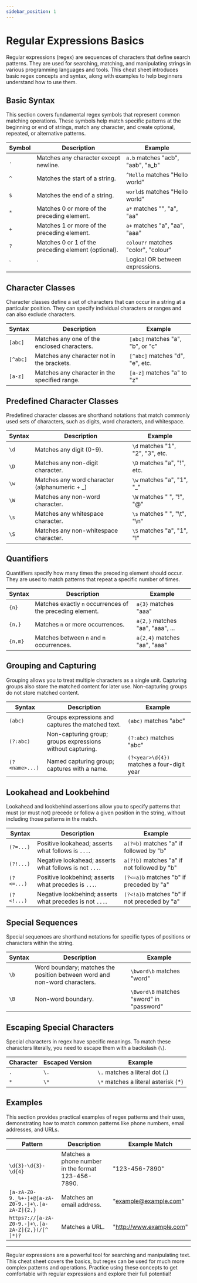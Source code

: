 ```yaml
---
sidebar_position: 1
---
```


# Regular Expressions Basics

Regular expressions (regex) are sequences of characters that define search patterns. They are used for searching, matching, and manipulating strings in various programming languages and tools. This cheat sheet introduces basic regex concepts and syntax, along with examples to help beginners understand how to use them.

## Basic Syntax

This section covers fundamental regex symbols that represent common matching operations. These symbols help match specific patterns at the beginning or end of strings, match any character, and create optional, repeated, or alternative patterns.

| Symbol | Description                                                  | Example                                |
|--------|--------------------------------------------------------------|----------------------------------------|
| `.`    | Matches any character except newline.                        | `a.b` matches "acb", "aab", "a_b"      |
| `^`    | Matches the start of a string.                               | `^Hello` matches "Hello world"         |
| `$`    | Matches the end of a string.                                 | `world$` matches "Hello world"         |
| `*`    | Matches 0 or more of the preceding element.                  | `a*` matches "", "a", "aa"             |
| `+`    | Matches 1 or more of the preceding element.                  | `a+` matches "a", "aa", "aaa"          |
| `?`    | Matches 0 or 1 of the preceding element (optional).          | `colou?r` matches "color", "colour"    |
| `|`    | Logical OR between expressions.                              | `cat\|dog` matches "cat" or "dog"      |

## Character Classes

Character classes define a set of characters that can occur in a string at a particular position. They can specify individual characters or ranges and can also exclude characters.

| Syntax    | Description                                      | Example                          |
|-----------|--------------------------------------------------|----------------------------------|
| `[abc]`   | Matches any one of the enclosed characters.      | `[abc]` matches "a", "b", or "c" |
| `[^abc]`  | Matches any character not in the brackets.       | `[^abc]` matches "d", "e", etc.  |
| `[a-z]`   | Matches any character in the specified range.    | `[a-z]` matches "a" to "z"       |

## Predefined Character Classes

Predefined character classes are shorthand notations that match commonly used sets of characters, such as digits, word characters, and whitespace.

| Syntax | Description                                  | Example                         |
|--------|----------------------------------------------|---------------------------------|
| `\d`   | Matches any digit (0-9).                     | `\d` matches "1", "2", "3", etc.|
| `\D`   | Matches any non-digit character.             | `\D` matches "a", "!", etc.     |
| `\w`   | Matches any word character (alphanumeric + _)| `\w` matches "a", "1", "_"      |
| `\W`   | Matches any non-word character.              | `\W` matches " ", "!", "@"      |
| `\s`   | Matches any whitespace character.            | `\s` matches " ", "\t", "\n"    |
| `\S`   | Matches any non-whitespace character.        | `\S` matches "a", "1", "!"      |

## Quantifiers

Quantifiers specify how many times the preceding element should occur. They are used to match patterns that repeat a specific number of times.

| Syntax    | Description                                           | Example                          |
|-----------|-------------------------------------------------------|----------------------------------|
| `{n}`     | Matches exactly `n` occurrences of the preceding element. | `a{3}` matches "aaa"             |
| `{n,}`    | Matches `n` or more occurrences.                      | `a{2,}` matches "aa", "aaa", ... |
| `{n,m}`   | Matches between `n` and `m` occurrences.              | `a{2,4}` matches "aa", "aaa"     |

## Grouping and Capturing

Grouping allows you to treat multiple characters as a single unit. Capturing groups also store the matched content for later use. Non-capturing groups do not store matched content.

| Syntax       | Description                                                   | Example                     |
|--------------|---------------------------------------------------------------|-----------------------------|
| `(abc)`      | Groups expressions and captures the matched text.             | `(abc)` matches "abc"       |
| `(?:abc)`    | Non-capturing group; groups expressions without capturing.    | `(?:abc)` matches "abc"     |
| `(?<name>...)`| Named capturing group; captures with a name.                  | `(?<year>\d{4})` matches a four-digit year |

## Lookahead and Lookbehind

Lookahead and lookbehind assertions allow you to specify patterns that must (or must not) precede or follow a given position in the string, without including those patterns in the match.

| Syntax      | Description                                                  | Example                             |
|-------------|--------------------------------------------------------------|-------------------------------------|
| `(?=...)`   | Positive lookahead; asserts what follows is `...`.           | `a(?=b)` matches "a" if followed by "b" |
| `(?!...)`   | Negative lookahead; asserts what follows is not `...`.       | `a(?!b)` matches "a" if not followed by "b" |
| `(?<=...)`  | Positive lookbehind; asserts what precedes is `...`.         | `(?<=a)b` matches "b" if preceded by "a" |
| `(?<!...)`  | Negative lookbehind; asserts what precedes is not `...`.     | `(?<!a)b` matches "b" if not preceded by "a" |

## Special Sequences

Special sequences are shorthand notations for specific types of positions or characters within the string.

| Syntax | Description                                                | Example                              |
|--------|------------------------------------------------------------|--------------------------------------|
| `\b`   | Word boundary; matches the position between word and non-word characters. | `\bword\b` matches "word"            |
| `\B`   | Non-word boundary.                                         | `\Bword\B` matches "sword" in "password" |

## Escaping Special Characters

Special characters in regex have specific meanings. To match these characters literally, you need to escape them with a backslash (`\`).

| Character | Escaped Version | Example                  |
|-----------|-----------------|--------------------------|
| `.`       | `\.`            | `\.` matches a literal dot (.) |
| `*`       | `\*`            | `\*` matches a literal asterisk (*) |

## Examples

This section provides practical examples of regex patterns and their uses, demonstrating how to match common patterns like phone numbers, email addresses, and URLs.

| Pattern                               | Description                                        | Example Match                       |
|---------------------------------------|----------------------------------------------------|-------------------------------------|
| `\d{3}-\d{3}-\d{4}`                   | Matches a phone number in the format 123-456-7890. | "123-456-7890"                      |
| `[a-zA-Z0-9._%+-]+@[a-zA-Z0-9.-]+\.[a-zA-Z]{2,}` | Matches an email address. | "example@example.com"              |
| `https?://[a-zA-Z0-9.-]+\.[a-zA-Z]{2,}(/[^ ]*)?` | Matches a URL.                  | "http://www.example.com"            |

---

Regular expressions are a powerful tool for searching and manipulating text. This cheat sheet covers the basics, but regex can be used for much more complex patterns and operations. Practice using these concepts to get comfortable with regular expressions and explore their full potential!
